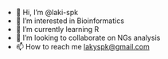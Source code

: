 - 👋 Hi, I’m @laki-spk
- 👀 I’m interested in Bioinformatics
- 🌱 I’m currently learning R
- 💞️ I’m looking to collaborate on NGs analysis
- 📫 How to reach me lakyspk@gmail.com

<!---
laki-spk/laki-spk is a ✨ special ✨ repository because its `README.md` (this file) appears on your GitHub profile.
You can click the Preview link to take a look at your changes.
--->
